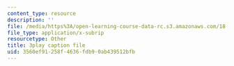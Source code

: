 ```yaml
---
content_type: resource
description: ''
file: /media/https%3A/open-learning-course-data-rc.s3.amazonaws.com/18-01sc-single-variable-calculus-fall-2010/3560ef91258f4636fdb90ab439512bfb_PNTnmH6jsRI.srt
file_type: application/x-subrip
resourcetype: Other
title: 3play caption file
uid: 3560ef91-258f-4636-fdb9-0ab439512bfb
---
```

